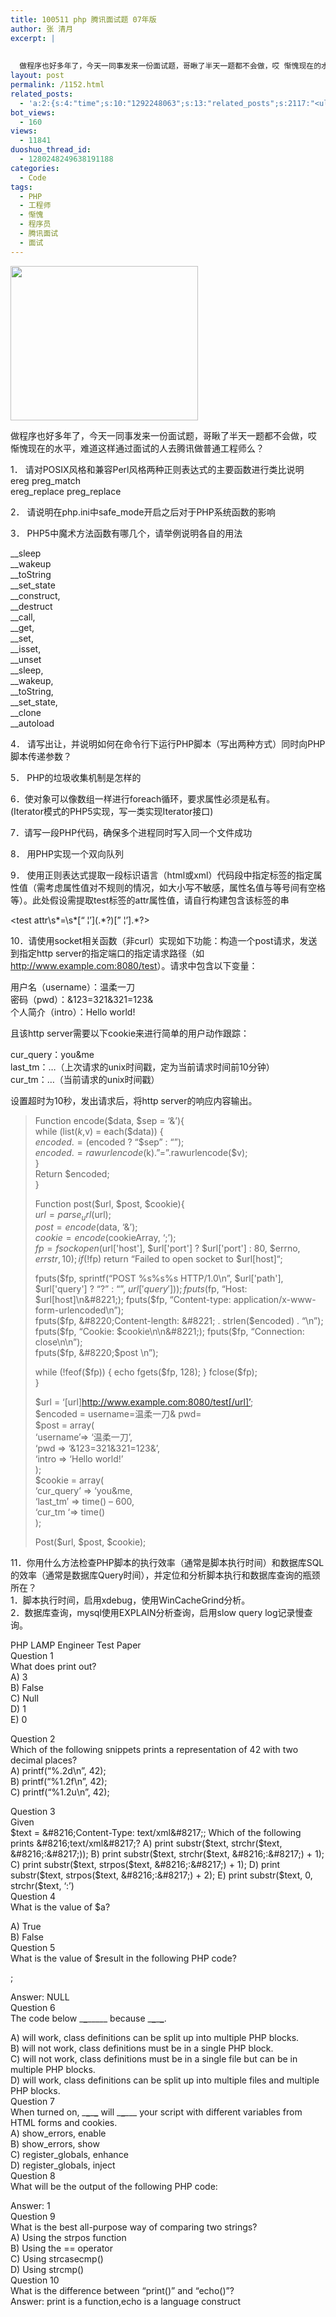 ```yaml
---
title: 100511 php 腾讯面试题 07年版
author: 张 清月
excerpt: |
  
  
  做程序也好多年了，今天一同事发来一份面试题，哥瞅了半天一题都不会做，哎 惭愧现在的水平，难道这样通...
layout: post
permalink: /1152.html
related_posts:
  - 'a:2:{s:4:"time";s:10:"1292248063";s:13:"related_posts";s:2117:"<ul class="related_post"><li><a href="http://blog.80aj.com/2010/08/18/100818-%e5%85%b3%e4%ba%8ephp-%e9%9d%a2%e8%af%95/" title="100818 关于php 面试">100818 关于php 面试</a></li><li><a href="http://blog.80aj.com/2010/08/03/100803-%e7%a8%8b%e5%ba%8f%e5%91%98%e5%ba%94%e8%af%a5%e5%bb%ba%e7%ab%8b%e8%87%aa%e5%b7%b1%e7%9a%84%e7%9b%ae%e6%a0%87/" title="100803 程序员应该建立自己的目标">100803 程序员应该建立自己的目标</a></li><li><a href="http://blog.80aj.com/2010/12/04/101204-phpase-%e5%8a%a0%e5%af%86/" title="101204 phpase 加密">101204 phpase 加密</a></li><li><a href="http://blog.80aj.com/2010/10/30/101030-%e6%96%87%e4%bb%b6%e6%8a%93%e5%8f%96-snoopy%e7%b1%bb%e4%bb%8b%e7%bb%8d/" title="101030 文件抓取 snoopy类介绍">101030 文件抓取 snoopy类介绍</a></li><li><a href="http://blog.80aj.com/2010/10/29/101029-php-%e4%ba%a7%e5%93%81%e5%ae%89%e8%a3%85%e7%a8%8b%e5%ba%8f%e5%88%b6%e4%bd%9c%e4%bb%a3%e7%a0%81demo/" title="101029 php 产品安装程序制作代码demo">101029 php 产品安装程序制作代码demo</a></li><li><a href="http://blog.80aj.com/2010/10/28/101028-php%e9%a1%b5%e9%9d%a2%e6%89%a7%e8%a1%8c%e6%97%b6%e9%97%b4class/" title="101028 php页面执行时间class">101028 php页面执行时间class</a></li><li><a href="http://blog.80aj.com/2010/09/13/100913-php%e6%8b%9b%e8%81%98%e5%b9%bf%e5%91%8a%e4%b8%80%e5%88%99/" title="100913 PHP招聘广告一则">100913 PHP招聘广告一则</a></li><li><a href="http://blog.80aj.com/2010/08/23/100822-%e5%85%b3%e4%ba%8e%e6%9c%80%e8%bf%91%e7%9a%84%e8%b7%b3%e6%a7%bd%e5%bf%83%e6%80%81%e6%b5%ae%e5%8a%a8/" title="100823 关于最近的跳槽心态浮动">100823 关于最近的跳槽心态浮动</a></li><li><a href="http://blog.80aj.com/2010/08/22/100822-php-%e4%b9%a6%e7%b1%8d%e5%88%86%e4%ba%ab/" title="100822 php 书籍分享">100822 php 书籍分享</a></li><li><a href="http://blog.80aj.com/2010/08/21/100821-php%e4%b9%8b%e8%85%be%e8%ae%af%e5%be%ae%e5%8d%9a-api-%e4%bf%ae%e6%94%b9%e7%89%88/" title="100821 php之腾讯微博 Api 修改版">100821 php之腾讯微博 Api 修改版</a></li></ul>";}'
bot_views:
  - 160
views:
  - 11841
duoshuo_thread_id:
  - 1280248249638191188
categories:
  - Code
tags:
  - PHP
  - 工程师
  - 惭愧
  - 程序员
  - 腾讯面试
  - 面试
---
```

[<img class="aligncenter size-medium wp-image-1154" title="xtxzp" src="http://www.80aj.com/wp-content/uploads/2010/05/xtxzp-300x247.jpg" alt="" width="300" height="247" />][1]

做程序也好多年了，今天一同事发来一份面试题，哥瞅了半天一题都不会做，哎 惭愧现在的水平，难道这样通过面试的人去腾讯做普通工程师么？

1． 请对POSIX风格和兼容Perl风格两种正则表达式的主要函数进行类比说明  
ereg preg_match  
ereg\_replace preg\_replace

2． 请说明在php.ini中safe_mode开启之后对于PHP系统函数的影响

3． PHP5中魔术方法函数有哪几个，请举例说明各自的用法

__sleep  
__wakeup  
__toString  
_\_set\_state  
__construct,  
__destruct  
__call,  
__get,  
__set,  
__isset,  
__unset  
__sleep,  
__wakeup,  
__toString,  
_\_set\_state,  
__clone  
__autoload

4． 请写出让，并说明如何在命令行下运行PHP脚本（写出两种方式）同时向PHP脚本传递参数？

5． PHP的垃圾收集机制是怎样的

6．使对象可以像数组一样进行foreach循环，要求属性必须是私有。  
(Iterator模式的PHP5实现，写一类实现Iterator接口)

7．请写一段PHP代码，确保多个进程同时写入同一个文件成功

8． 用PHP实现一个双向队列

9． 使用正则表达式提取一段标识语言（html或xml）代码段中指定标签的指定属性值（需考虑属性值对不规则的情况，如大小写不敏感，属性名值与等号间有空格等）。此处假设需提取test标签的attr属性值，请自行构建包含该标签的串

<test attr=”ddd”>

<test attr\s\*=\s\*\[“ ¦’\](.\*?)[” ¦’].\*?>

10．请使用socket相关函数（非curl）实现如下功能：构造一个post请求，发送到指定http server的指定端口的指定请求路径（如<a href="http://www.example.com:8080/test" target="_blank">http://www.example.com:8080/test</a>）。请求中包含以下变量：

用户名（username）：温柔一刀  
密码（pwd）：&123=321&321=123&  
个人简介（intro）：Hello world!

且该http server需要以下cookie来进行简单的用户动作跟踪：

cur_query：you&me  
last_tm：&#8230;（上次请求的unix时间戳，定为当前请求时间前10分钟）  
cur_tm：&#8230;（当前请求的unix时间戳）

设置超时为10秒，发出请求后，将http server的响应内容输出。

> Function encode($data, $sep = ‘&’){  
> while (list($k,$v) = each($data)) {  
> $encoded .= ($encoded ? &#8220;$sep&#8221; : &#8220;&#8221;);  
> $encoded .= rawurlencode($k).&#8221;=&#8221;.rawurlencode($v);  
> }  
> Return $encoded;  
> }
> 
> Function post($url, $post, $cookie){  
> $url = parse_url($url);  
> $post = encode($data, ‘&’);  
> $cookie = encode($cookieArray, ‘;’);  
> $fp = fsockopen($url['host'], $url['port'] ? $url['port'] : 80, $errno, $errstr, 10);  
> if (!$fp) return &#8220;Failed to open socket to $url[host]&#8220;;
> 
> fputs($fp, sprintf(&#8220;POST %s%s%s HTTP/1.0\n&#8221;, $url['path'], $url['query'] ? &#8220;?&#8221; : &#8220;&#8221;, $url['query']));  
> fputs($fp, &#8220;Host: $url[host]\n&#8221;);  
> fputs($fp, &#8220;Content-type: application/x-www-form-urlencoded\n&#8221;);  
> fputs($fp, &#8220;Content-length: &#8221; . strlen($encoded) . &#8220;\n&#8221;);  
> fputs($fp, &#8220;Cookie: $cookie\n\n&#8221;);  
> fputs($fp, &#8220;Connection: close\n\n&#8221;);  
> fputs($fp, &#8220;$post \n&#8221;);
> 
> while (!feof($fp)) {  
> echo fgets($fp, 128);  
> }  
> fclose($fp);  
> }
> 
> $url = ‘[url]http://www.example.com:8080/test[/url]’;  
> $encoded = username=温柔一刀& pwd=  
> $post = array(  
> ‘username’=> ‘温柔一刀’,  
> ‘pwd => ‘&123=321&321=123&’,  
> ‘intro => ‘Hello world!’  
> );  
> $cookie = array(  
> ‘cur_query’ => ‘you&me,  
> ‘last_tm’ => time() &#8211; 600,  
> ‘cur_tm ‘=> time()  
> );
> 
> Post($url, $post, $cookie);

11．你用什么方法检查PHP脚本的执行效率（通常是脚本执行时间）和数据库SQL的效率（通常是数据库Query时间），并定位和分析脚本执行和数据库查询的瓶颈所在？  
1．脚本执行时间，启用xdebug，使用WinCacheGrind分析。  
2．数据库查询，mysql使用EXPLAIN分析查询，启用slow query log记录慢查询。

PHP LAMP Engineer Test Paper  
Question 1  
What does <? echo count (&#8220;123&#8243;) ?> print out?  
A) 3  
B) False  
C) Null  
D) 1  
E) 0

Question 2  
Which of the following snippets prints a representation of 42 with two decimal places?  
A) printf(&#8220;%.2d\n&#8221;, 42);  
B) printf(&#8220;%1.2f\n&#8221;, 42);  
C) printf(&#8220;%1.2u\n&#8221;, 42);

Question 3  
Given  
$text = &#8216;Content-Type: text/xml&#8217;;  
Which of the following prints &#8216;text/xml&#8217;?  
A) print substr($text, strchr($text, &#8216;:&#8217;));  
B) print substr($text, strchr($text, &#8216;:&#8217;) + 1);  
C) print substr($text, strpos($text, &#8216;:&#8217;) + 1);  
D) print substr($text, strpos($text, &#8216;:&#8217;) + 2);  
E) print substr($text, 0, strchr($text, &#8216;:&#8217;)  
Question 4  
What is the value of $a?  
<?php  
$a = in\_array(&#8217;01&#8242;, array(&#8217;1&#8242;)) == var\_dump(&#8217;01&#8242; == 1);  
?>  
A) True  
B) False  
Question 5  
What is the value of $result in the following PHP code?  
<?php  
function timesTwo($int) {  
$int = $int * 2;  
}  
$int = 2;  
$result = timesTwo($int);  
?>;  
Answer: NULL  
Question 6  
The code below \___\___\_____ because \___\___\___\___.  
<?php  
class Foo {  
?>  
<?php  
function bar() {  
print &#8220;bar&#8221;;  
}  
}  
?>  
A) will work, class definitions can be split up into multiple PHP blocks.  
B) will not work, class definitions must be in a single PHP block.  
C) will not work, class definitions must be in a single file but can be in multiple PHP blocks.  
D) will work, class definitions can be split up into multiple files and multiple PHP blocks.  
Question 7  
When turned on, \___\___\___\___ will \___\___\___ your script with different variables from HTML forms and cookies.  
A) show_errors, enable  
B) show_errors, show  
C) register_globals, enhance  
D) register_globals, inject  
Question 8  
What will be the output of the following PHP code:  
<?php  
echo count(strlen(&#8220;http://php.net&#8221;));  
?>  
Answer: 1  
Question 9  
What is the best all-purpose way of comparing two strings?  
A) Using the strpos function  
B) Using the == operator  
C) Using strcasecmp()  
D) Using strcmp()  
Question 10  
What is the difference between &#8220;print()&#8221; and &#8220;echo()&#8221;?  
Answer: print is a function,echo is a language construct

 [1]: http://www.80aj.com/wp-content/uploads/2010/05/xtxzp.jpg